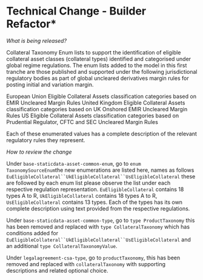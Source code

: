 # Technical Change - Builder Refactor*

_What is being released?_

Collateral Taxonomy Enum lists to support the identification of eligible collateral asset classes (collateral types) identified and categorised under global regime regulations. The enum lists added to the model in this first tranche are those published and supported under the following jurisdictional regulatory bodies as part of global uncleared derivatives margin rules for posting initial and variation margin.

European Union Eligible Collateral Assets classification categories based on EMIR Uncleared Margin Rules
United Kingdom Eligible Collateral Assets classification categories based on UK Onshored EMIR Uncleared Margin Rules
US Eligible Collateral Assets classification categories based on Prudential Regulator, CFTC and SEC Uncleared Margin Rules

Each of these enumerated values has a complete description of the relevant regulatory rules they represent.

_How to review the change_

Under `base-staticdata-asset-common-enum`, go to `enum TaxonomySourceEnum`the new enumerations are listed here, names as follows `EuEligibleCollateral``UkEligibleCollateral``UsEligibleCollateral` these are followed by each enum list please observe the list under each respective regulation representation. `EuEligibleCollateral` contains 18 types A to R, `UkEligibleCollateral` contains 18 types A to R, `UsEligibleCollateral` contains 13 types. Each of the types has its own complete description using text provided from the respective regulations.

Under `base-staticdata-asset-common-type`, go to `type ProductTaxonomy` this has been removed and replaced with `type CollateralTaxonomy` which has conditions added for `EuEligibleCollateral``UkEligibleCollateral``UsEligibleCollateral` and an additional `type CollateralTaxonomyValue`.

Under `legalagreement-csa-type`, go to `productTaxonomy`, this has been removed and replaced with `collateralTaxonomy` with supporting descriptions and related optional choice.









